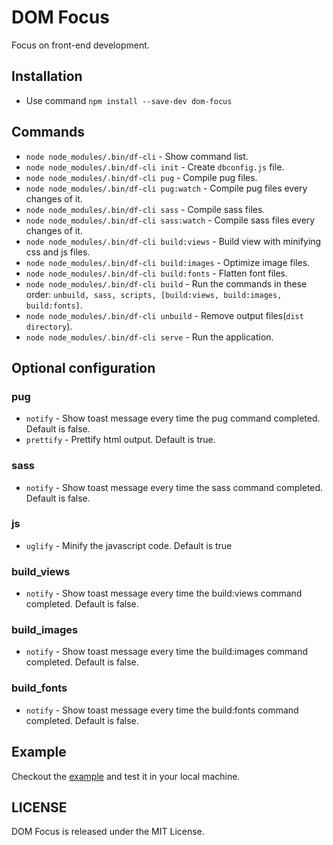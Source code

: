 # DOM Focus

Focus on front-end development.

## Installation
 - Use command `npm install --save-dev dom-focus`

## Commands
 - `node node_modules/.bin/df-cli` - Show command list.
 - `node node_modules/.bin/df-cli init` - Create `dbconfig.js` file.
 - `node node_modules/.bin/df-cli pug` - Compile pug files.
 - `node node_modules/.bin/df-cli pug:watch` - Compile pug files every changes of it.
 - `node node_modules/.bin/df-cli sass` - Compile sass files.
 - `node node_modules/.bin/df-cli sass:watch` - Compile sass files every changes of it.
 - `node node_modules/.bin/df-cli build:views` - Build view with minifying css and js files.
 - `node node_modules/.bin/df-cli build:images` - Optimize image files.
 - `node node_modules/.bin/df-cli build:fonts` - Flatten font files.
 - `node node_modules/.bin/df-cli build` - Run the commands in these order: `unbuild, sass, scripts, [build:views, build:images, build:fonts]`.
 - `node node_modules/.bin/df-cli unbuild` - Remove output files(`dist directory`).
 - `node node_modules/.bin/df-cli serve` - Run the application.

## Optional configuration

### pug
 - `notify` - Show toast message every time the pug command completed. Default is false.
 - `prettify` - Prettify html output. Default is true.

### sass
 - `notify` - Show toast message every time the sass command completed. Default is false.

### js
 - `uglify` - Minify the javascript code. Default is true

### build_views
 - `notify` - Show toast message every time the build:views command completed. Default is false.

### build_images
 - `notify` - Show toast message every time the build:images command completed. Default is false.

### build_fonts
 - `notify` - Show toast message every time the build:fonts command completed. Default is false.

## Example

Checkout the [example](https://github.com/codedigs/dom-focus/blob/master/app) and test it in your local machine.

## LICENSE
DOM Focus is released under the MIT License.
